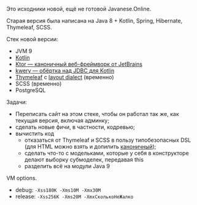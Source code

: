 
Это исходники новой, ещё не готовой Javanese.Online.

Старая версия была написана на
Java 8 + Kotlin, Spring, Hibernate, Thymeleaf, SCSS.

Стек новой версии:
* JVM 9
* [Kotlin](https://github.com/JetBrains/kotlin)
* [Ktor — каноничный веб-фреймворк от JetBrains](https://github.com/kotlin/ktor)
* [kwery — обёртка над JDBC для Kotlin](https://github.com/andrewoma/kwery/)
* [Thymeleaf](https://github.com/thymeleaf/thymeleaf) с
  [layout dialect](https://github.com/ultraq/thymeleaf-layout-dialect) (временно)
* SCSS (временно)
* PostgreSQL

Задачи:
* Переписать сайт на этом стеке,
  чтобы он работал так же, как текущая версия, включая админку;
* сделать новые фичи, в частности, кодревью;
* вычистить код
  * отказаться от Thymeleaf и SCSS в пользу типобезопасных DSL (для HTML
    можно взять и допилить [каноничный](https://github.com/Kotlin/kotlinx.html));
  * сделать что-то с модельками,
    которые у себя в конструкторе делают выборку субмоделек, передавая this
  * разделить всё на модули Java 9

VM options.
  * debug: `-Xss180K -Xms10M -Xmx30M`
  * release: `-Xss256K -Xms20M -XmxСколькоНеЖалко`
